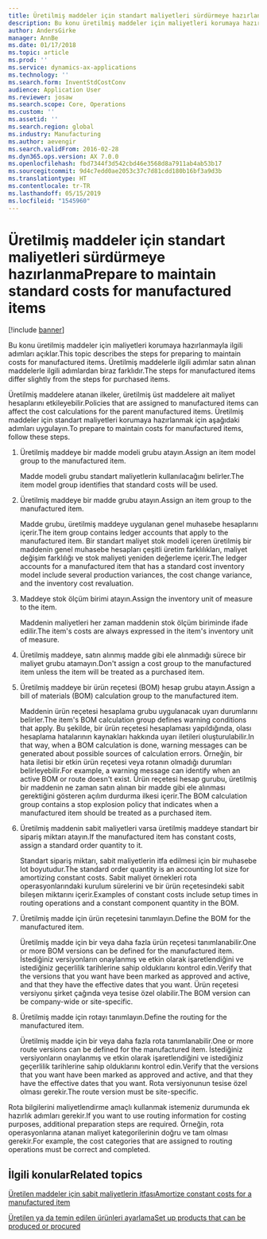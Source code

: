 ```yaml
---
title: Üretilmiş maddeler için standart maliyetleri sürdürmeye hazırlanma
description: Bu konu üretilmiş maddeler için maliyetleri korumaya hazırlanmayla ilgili adımları açıklar.
author: AndersGirke
manager: AnnBe
ms.date: 01/17/2018
ms.topic: article
ms.prod: ''
ms.service: dynamics-ax-applications
ms.technology: ''
ms.search.form: InventStdCostConv
audience: Application User
ms.reviewer: josaw
ms.search.scope: Core, Operations
ms.custom: ''
ms.assetid: ''
ms.search.region: global
ms.industry: Manufacturing
ms.author: aevengir
ms.search.validFrom: 2016-02-28
ms.dyn365.ops.version: AX 7.0.0
ms.openlocfilehash: fbd7344f3d542cbd46e3568d8a7911ab4ab53b17
ms.sourcegitcommit: 9d4c7edd0ae2053c37c7d81cdd180b16bf3a9d3b
ms.translationtype: HT
ms.contentlocale: tr-TR
ms.lasthandoff: 05/15/2019
ms.locfileid: "1545960"
---
```

# <a name="prepare-to-maintain-standard-costs-for-manufactured-items"></a><span data-ttu-id="f1d48-103">Üretilmiş maddeler için standart maliyetleri sürdürmeye hazırlanma</span><span class="sxs-lookup"><span data-stu-id="f1d48-103">Prepare to maintain standard costs for manufactured items</span></span>

[!include [banner](../includes/banner.md)]

<span data-ttu-id="f1d48-104">Bu konu üretilmiş maddeler için maliyetleri korumaya hazırlanmayla ilgili adımları açıklar.</span><span class="sxs-lookup"><span data-stu-id="f1d48-104">This topic describes the steps for preparing to maintain costs for manufactured items.</span></span> <span data-ttu-id="f1d48-105">Üretilmiş maddelerle ilgili adımlar satın alınan maddelerle ilgili adımlardan biraz farklıdır.</span><span class="sxs-lookup"><span data-stu-id="f1d48-105">The steps for manufactured items differ slightly from the steps for purchased items.</span></span>

<span data-ttu-id="f1d48-106">Üretilmiş maddelere atanan ilkeler, üretilmiş üst maddelere ait maliyet hesaplarını etkileyebilir.</span><span class="sxs-lookup"><span data-stu-id="f1d48-106">Policies that are assigned to manufactured items can affect the cost calculations for the parent manufactured items.</span></span> <span data-ttu-id="f1d48-107">Üretilmiş maddeler için standart maliyetleri korumaya hazırlanmak için aşağıdaki adımları uygulayın.</span><span class="sxs-lookup"><span data-stu-id="f1d48-107">To prepare to maintain costs for manufactured items, follow these steps.</span></span>

1. <span data-ttu-id="f1d48-108">Üretilmiş maddeye bir madde modeli grubu atayın.</span><span class="sxs-lookup"><span data-stu-id="f1d48-108">Assign an item model group to the manufactured item.</span></span> 

   <span data-ttu-id="f1d48-109">Madde modeli grubu standart maliyetlerin kullanılacağını belirler.</span><span class="sxs-lookup"><span data-stu-id="f1d48-109">The item model group identifies that standard costs will be used.</span></span>

2. <span data-ttu-id="f1d48-110">Üretilmiş maddeye bir madde grubu atayın.</span><span class="sxs-lookup"><span data-stu-id="f1d48-110">Assign an item group to the manufactured item.</span></span> 

   <span data-ttu-id="f1d48-111">Madde grubu, üretilmiş maddeye uygulanan genel muhasebe hesaplarını içerir.</span><span class="sxs-lookup"><span data-stu-id="f1d48-111">The item group contains ledger accounts that apply to the manufactured item.</span></span> <span data-ttu-id="f1d48-112">Bir standart maliyet stok modeli içeren üretilmiş bir maddenin genel muhasebe hesapları çeşitli üretim farklılıkları, maliyet değişim farklılığı ve stok maliyeti yeniden değerleme içerir.</span><span class="sxs-lookup"><span data-stu-id="f1d48-112">The ledger accounts for a manufactured item that has a standard cost inventory model include several production variances, the cost change variance, and the inventory cost revaluation.</span></span>

3. <span data-ttu-id="f1d48-113">Maddeye stok ölçüm birimi atayın.</span><span class="sxs-lookup"><span data-stu-id="f1d48-113">Assign the inventory unit of measure to the item.</span></span> 

   <span data-ttu-id="f1d48-114">Maddenin maliyetleri her zaman maddenin stok ölçüm biriminde ifade edilir.</span><span class="sxs-lookup"><span data-stu-id="f1d48-114">The item's costs are always expressed in the item's inventory unit of measure.</span></span>

4. <span data-ttu-id="f1d48-115">Üretilmiş maddeye, satın alınmış madde gibi ele alınmadığı sürece bir maliyet grubu atamayın.</span><span class="sxs-lookup"><span data-stu-id="f1d48-115">Don't assign a cost group to the manufactured item unless the item will be treated as a purchased item.</span></span>

5. <span data-ttu-id="f1d48-116">Üretilmiş maddeye bir ürün reçetesi (BOM) hesap grubu atayın.</span><span class="sxs-lookup"><span data-stu-id="f1d48-116">Assign a bill of materials (BOM) calculation group to the manufactured item.</span></span> 

   <span data-ttu-id="f1d48-117">Maddenin ürün reçetesi hesaplama grubu uygulanacak uyarı durumlarını belirler.</span><span class="sxs-lookup"><span data-stu-id="f1d48-117">The item's BOM calculation group defines warning conditions that apply.</span></span> <span data-ttu-id="f1d48-118">Bu şekilde, bir ürün reçetesi hesaplaması yapıldığında, olası hesaplama hatalarının kaynakları hakkında uyarı iletileri oluşturulabilir.</span><span class="sxs-lookup"><span data-stu-id="f1d48-118">In that way, when a BOM calculation is done, warning messages can be generated about possible sources of calculation errors.</span></span> <span data-ttu-id="f1d48-119">Örneğin, bir hata iletisi bir etkin ürün reçetesi veya rotanın olmadığı durumları belirleyebilir.</span><span class="sxs-lookup"><span data-stu-id="f1d48-119">For example, a warning message can identify when an active BOM or route doesn't exist.</span></span> <span data-ttu-id="f1d48-120">Ürün reçetesi hesap gurubu, üretilmiş bir maddenin ne zaman satın alınan bir madde gibi ele alınması gerektiğini gösteren açılım durdurma ilkesi içerir.</span><span class="sxs-lookup"><span data-stu-id="f1d48-120">The BOM calculation group contains a stop explosion policy that indicates when a manufactured item should be treated as a purchased item.</span></span>

6. <span data-ttu-id="f1d48-121">Üretilmiş maddenin sabit maliyetleri varsa üretilmiş maddeye standart bir sipariş miktarı atayın.</span><span class="sxs-lookup"><span data-stu-id="f1d48-121">If the manufactured item has constant costs, assign a standard order quantity to it.</span></span> 

   <span data-ttu-id="f1d48-122">Standart sipariş miktarı, sabit maliyetlerin itfa edilmesi için bir muhasebe lot boyutudur.</span><span class="sxs-lookup"><span data-stu-id="f1d48-122">The standard order quantity is an accounting lot size for amortizing constant costs.</span></span> <span data-ttu-id="f1d48-123">Sabit maliyet örnekleri rota operasyonlarındaki kurulum sürelerini ve bir ürün reçetesindeki sabit bileşen miktarını içerir.</span><span class="sxs-lookup"><span data-stu-id="f1d48-123">Examples of constant costs include setup times in routing operations and a constant component quantity in the BOM.</span></span>

7. <span data-ttu-id="f1d48-124">Üretilmiş madde için ürün reçetesini tanımlayın.</span><span class="sxs-lookup"><span data-stu-id="f1d48-124">Define the BOM for the manufactured item.</span></span> 

   <span data-ttu-id="f1d48-125">Üretilmiş madde için bir veya daha fazla ürün reçetesi tanımlanabilir.</span><span class="sxs-lookup"><span data-stu-id="f1d48-125">One or more BOM versions can be defined for the manufactured item.</span></span> <span data-ttu-id="f1d48-126">İstediğiniz versiyonların onaylanmış ve etkin olarak işaretlendiğini ve istediğiniz geçerlilik tarihlerine sahip olduklarını kontrol edin.</span><span class="sxs-lookup"><span data-stu-id="f1d48-126">Verify that the versions that you want have been marked as approved and active, and that they have the effective dates that you want.</span></span> <span data-ttu-id="f1d48-127">Ürün reçetesi versiyonu şirket çağında veya tesise özel olabilir.</span><span class="sxs-lookup"><span data-stu-id="f1d48-127">The BOM version can be company-wide or site-specific.</span></span>

8. <span data-ttu-id="f1d48-128">Üretilmiş madde için rotayı tanımlayın.</span><span class="sxs-lookup"><span data-stu-id="f1d48-128">Define the routing for the manufactured item.</span></span> 

   <span data-ttu-id="f1d48-129">Üretilmiş madde için bir veya daha fazla rota tanımlanabilir.</span><span class="sxs-lookup"><span data-stu-id="f1d48-129">One or more route versions can be defined for the manufactured item.</span></span> <span data-ttu-id="f1d48-130">İstediğiniz versiyonların onaylanmış ve etkin olarak işaretlendiğini ve istediğiniz geçerlilik tarihlerine sahip olduklarını kontrol edin.</span><span class="sxs-lookup"><span data-stu-id="f1d48-130">Verify that the versions that you want have been marked as approved and active, and that they have the effective dates that you want.</span></span> <span data-ttu-id="f1d48-131">Rota versiyonunun tesise özel olması gerekir.</span><span class="sxs-lookup"><span data-stu-id="f1d48-131">The route version must be site-specific.</span></span>

<span data-ttu-id="f1d48-132">Rota bilgilerini maliyetlendirme amaçlı kullanmak istemeniz durumunda ek hazırlık adımları gerekir.</span><span class="sxs-lookup"><span data-stu-id="f1d48-132">If you want to use routing information for costing purposes, additional preparation steps are required.</span></span> <span data-ttu-id="f1d48-133">Örneğin, rota operasyonlarına atanan maliyet kategorilerinin doğru ve tam olması gerekir.</span><span class="sxs-lookup"><span data-stu-id="f1d48-133">For example, the cost categories that are assigned to routing operations must be correct and completed.</span></span>

<a name="related-topics"></a><span data-ttu-id="f1d48-134">İlgili konular</span><span class="sxs-lookup"><span data-stu-id="f1d48-134">Related topics</span></span>
--------

[<span data-ttu-id="f1d48-135">Üretilen maddeler için sabit maliyetlerin itfası</span><span class="sxs-lookup"><span data-stu-id="f1d48-135">Amortize constant costs for a manufactured item</span></span>](amortize-constant-costs-manufactured-item.md)

[<span data-ttu-id="f1d48-136">Üretilen ya da temin edilen ürünleri ayarlama</span><span class="sxs-lookup"><span data-stu-id="f1d48-136">Set up products that can be produced or procured</span></span>](manufactured-items-treated-as-purchased-items.md)

